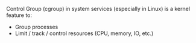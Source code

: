 Control Group (cgroup) in  system services (especially in Linux) is a kernel feature to:
- Group processes
- Limit / track / control resources (CPU, memory, IO, etc.)

